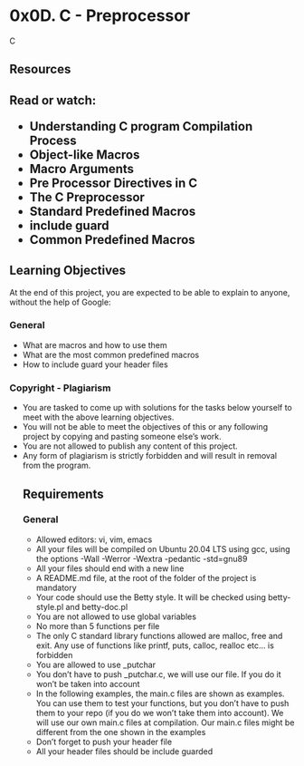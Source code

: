 <h1>0x0D. C - Preprocessor</h1>
C
<h2>Resources<h2>
Read or watch:

<ul>
  <li>Understanding C program Compilation Process</li>
  <li>Object-like Macros</li>
  <li>Macro Arguments</li>
  <li>Pre Processor Directives in C</li>
  <li>The C Preprocessor</li>
  <li>Standard Predefined Macros</li>
  <li>include guard</li>
  <li>Common Predefined Macros</li>
</ul>
  <h2>Learning Objectives</h2>
At the end of this project, you are expected to be able to explain to anyone, without the help of Google:

  <h3>General</h3><ul>
  <li>What are macros and how to use them</li>
<li>What are the most common predefined macros</li>
<li>How to include guard your header files</li>
  </ul>
  <h3>Copyright - Plagiarism</h3><ul>
<li>You are tasked to come up with solutions for the tasks below yourself to meet with the above learning objectives.</li>
<li>You will not be able to meet the objectives of this or any following project by copying and pasting someone else’s work.</li>
  <li>You are not allowed to publish any content of this project.</li>
  <li>Any form of plagiarism is strictly forbidden and will result in removal from the program.</li>
  <h2>Requirements</h2>
  <h3>General</h3><ul>
<li>Allowed editors: vi, vim, emacs</li>
<li>All your files will be compiled on Ubuntu 20.04 LTS using gcc, using the options -Wall -Werror -Wextra -pedantic -std=gnu89</li>
<li>All your files should end with a new line</li>
<li>A README.md file, at the root of the folder of the project is mandatory</li>
<li>Your code should use the Betty style. It will be checked using betty-style.pl and betty-doc.pl</li>
<li>You are not allowed to use global variables</li>
<li>No more than 5 functions per file</li>
<li>The only C standard library functions allowed are malloc, free and exit. Any use of functions like printf, puts, calloc, realloc etc… is forbidden</li>
<li>You are allowed to use _putchar</li>
<li>You don’t have to push _putchar.c, we will use our file. If you do it won’t be taken into account</li>
<li>In the following examples, the main.c files are shown as examples. You can use them to test your functions, but you don’t have to push them to your repo (if you do we won’t take them into account). We will use our own main.c files at compilation. Our main.c files might be different from the one shown in the examples</li>
<li>Don’t forget to push your header file</li>
<li>All your header files should be include guarded</li>
  </ul>
